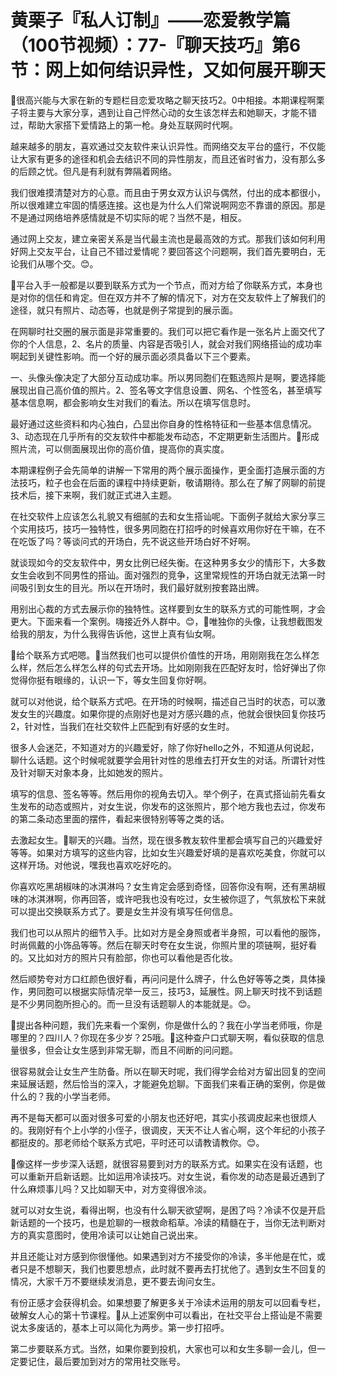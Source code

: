 # 黄栗子『私人订制』——恋爱教学篇（100节视频）：77-『聊天技巧』第6节：网上如何结识异性，又如何展开聊天

🎼很高兴能与大家在新的专题栏目恋爱攻略之聊天技巧2。0中相接。本期课程啊栗子将主要与大家分享，遇到让自己怦然心动的女生该怎样去和她聊天，才能不错过，帮助大家搭下爱情路上的第一枪。身处互联网时代啊。

越来越多的朋友，喜欢通过交友软件来认识异性。而网络交友平台的盛行，不仅能让大家有更多的途径和机会去结识不同的异性朋友，而且还省时省力，没有那么多的后顾之忧。但凡是有利就有弊隔着网络。

我们很难摸清楚对方的心意。而且由于男女双方认识与偶然，付出的成本都很小，所以很难建立牢固的情感连接。这也是为什么人们常说啊网恋不靠谱的原因。那是不是通过网络培养感情就是不切实际的呢？当然不是，相反。

通过网上交友，建立亲密关系是当代最主流也是最高效的方式。那我们该如何利用好网上交友平台，让自己不错过爱情呢？要回答这个问题啊，我们首先要明白，无论我们从哪个交。😊。

🎼平台入手一般都是以要到联系方式为一个节点，而对方给了你联系方式，本身也是对你的信任和肯定。但在双方并不了解的情况下，对方在交友软件上了解我们的途径，就只有照片、动态等，也就是例子常提到的展示面。

在网聊时社交圈的展示面是非常重要的。我们可以把它看作是一张名片上面交代了你的个人信息，2、名片的质量、内容是否吸引人，就会对我们网络搭讪的成功率啊起到关键性影响。而一个好的展示面必须具备以下三个要素。

一、头像头像决定了大部分互动成功率。所以男同胞们在甄选照片是啊，要选择能展现出自己高价值的照片。2、签名等文字信息设置、网名、个性签名，甚至填写基本信息啊，都会影响女生对我们的看法。所以在填写信息时。

最好通过这些资料和内心独白，凸显出你自身的性格特征和一些基本信息情况。3、动态现在几乎所有的交友软件中都能发布动态，不定期更新生活图片。🎼形成照片流，可以侧面展现出你的高价值，提高你的真实度。

本期课程例子会先简单的讲解一下常用的两个展示面操作，更全面打造展示面的方法技巧，粒子也会在后面的课程中持续更新，敬请期待。那么在了解了网聊的前提技术后，接下来啊，我们就正式进入主题。

在社交软件上应该怎么礼貌又有细腻的去和女生搭讪呢。下面例子就给大家分享三个实用技巧，技巧一独特性，很多男同胞在打招呼的时候喜欢用你好在干嘛，在不在吃饭了吗？等谈问式的开场白，先不说这些开场白好不好啊。

就谈现如今的交友软件中，男女比例已经失衡。在这种男多女少的情形下，大多数女生会收到不同男性的搭讪。面对强烈的竞争，这里常规性的开场白就无法第一时间吸引到女生的目光。所以在开场时，我们最好就别按套路出牌。

用别出心裁的方式去展示你的独特性。这样要到女生的联系方式的可能性啊，才会更大。下面来看一个案例。嗨接近外人群中。😊，🎼唯独你的头像，让我想截图发给我的朋友，为什么我得告诉他，这世上真有仙女啊。

🎼给个联系方式吧嗯。🎼当然我们也可以提供价值性的开场，用刚刚我在怎么样怎么样，然后怎么样怎么样的句式去开场。比如刚刚我在匹配好友时，恰好弹出了你觉得你挺有眼缘的，认识一下，等女生回复你好啊。

就可以对他说，给个联系方式吧。在开场的时候啊，描述自己当时的状态，可以激发女生的兴趣度。如果你提的点刚好也是对方感兴趣的点，他就会很快回复你技巧2，针对性，当我们在社交软件上匹配到有好感的女生时。

很多人会迷茫，不知道对方的兴趣爱好，除了你好hello之外，不知道从何说起，聊什么话题。这个时候呢就要学会用针对性的思维去打开女生的对话。所谓针对性及针对聊天对象本身，比如她发的照片。

填写的信息、签名等等。然后用你的视角去切入。举个例子，在真式搭讪前先看女生发布的动态或照片，对女生说，你发布的这张照片，那个地方我也去过，你发布的第二条动态里面的摆件，看起来很特别等等之类的话。

去激起女生。🎼聊天的兴趣。当然，现在很多教友软件里都会填写自己的兴趣爱好等等。如果对方填写的这些内容，比如女生兴趣爱好填的是喜欢吃美食，你就可以这样开场。对他说，嘿我也喜欢吃好吃的。

你喜欢吃黑胡椒味的冰淇淋吗？女生肯定会感到奇怪，回答你没有啊，还有黑胡椒味的冰淇淋啊，你再回答，或许吧我也没有吃过，女生被你逗了，气氛放松下来就可以提出交换联系方式了。要是女生并没有填写任何信息。

我们也可以从照片的细节入手。比如对方是全身照或者半身照，可以看他的服饰，时尚佩戴的小饰品等等。然后在聊天时夸在女生说，你照片里的项链啊，挺好看的。又比如对方的照片只有脸部，你也可以看他是否化妆。

然后顺势夸对方口红颜色很好看，再问问是什么牌子，什么色好等等之类，具体操作，男同胞可以根据实际情况举一反三，技巧3，延展性。网上聊天时找不到话题是不少男同胞所担心的。而一旦没有话题聊人的本能就是。😊。

🎼提出各种问题，我们先来看一个案例，你是做什么的？我在小学当老师哦，你是哪里的？四川人？你现在多少岁？25哦。🎼这种查户口式聊天啊，看似获取的信息量很多，但会让女生感到非常无聊，而且不间断的问问题。

很容易就会让女生产生防备。所以在聊天时呢，我们得学会给对方留出回复的空间来延展话题，然后恰当的深入，才能避免尬聊。下面我们来看正确的案例，你是做什么的？我的小学当老师。

再不是每天都可以面对很多可爱的小朋友也还好吧，其实小孩调皮起来也很烦人的。我刚好有个上小学的小侄子，很调皮，天天不让人省心啊，这个年纪的小孩子都挺皮的。那老师给个联系方式吧，平时还可以请教请教你。😊。

🎼像这样一步步深入话题，就很容易要到对方的联系方式。如果实在没有话题，也可以重新开启新话题。比如运用冷读技巧。对女生说，看你发的动态是最近遇到了什么麻烦事儿吗？又比如聊天中，对方变得很冷淡。

就可以对女生说，看得出啊，也没有什么聊天欲望啊，是困了吗？冷读不仅是开启新话题的一个技巧，也是尬聊的一根救命稻草。冷读的精髓在于，当你无法判断对方的真实意图时，使用冷读可以让她自己说出来。

并且还能让对方感到你很懂他。如果遇到对方不接受你的冷读，多半他是在忙，或者只是不想聊天，我们也要思想点，此时就不要再去打扰他了。遇到女生不回复的情况，大家千万不要继续发消息，更不要去询问女生。

有份正感才会获得机会。如果想要了解更多关于冷读术运用的朋友可以回看专栏，破解女人心的第十节课程。🎼从上述案例中可以看出，在社交平台上搭讪是不需要说太多废话的，基本上可以简化为两步。第一步打招呼。

第二步要联系方式。当然，如果你要到投机，大家也可以和女生多聊一会儿，但一定要记住，最后要加到对方的常用社交账号。

